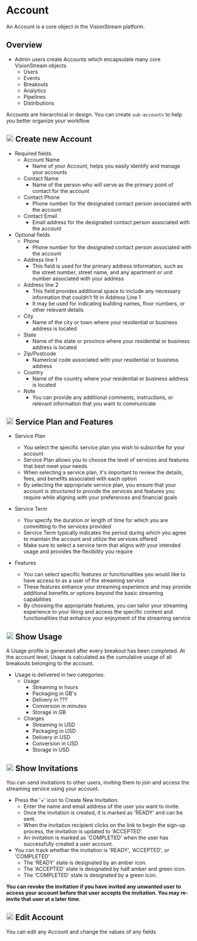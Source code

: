 # Account

An Account is a core object in the VisionStream platform.

## Overview

* Admin users create Accounts which encapsulate many core VisionStream objects
  - Users
  - Events
  - Breakouts
  - Analytics
  - Pipelines
  - Distributions

Accounts are hierarchical in design. You can create `sub-accounts` to help you better organize your workflow

## <img src="https://raw.githubusercontent.com/FortAwesome/Font-Awesome/6.x/svgs/solid/circle-plus.svg" width="20" height="20">  Create new Account

* Required fields
  - Account Name
    - Name of your Account, helps you easily identify and manage your accounts
  - Contact Name
    - Name of the person who will serve as the primary point of contact for the account
  - Contact Phone
    - Phone number for the designated contact person associated with the account
  - Contact Email
    - Email address for the designated contact person associated with the account
* Optional fields
  - Phone
    - Phone number for the designated contact person associated with the account
  - Address line 1
    - This field is used for the primary address information, such as the street number, street name, and any apartment or unit number associated with your address
  - Address line 2
    - This field provides additional space to include any necessary information that couldn't fit in Address Line 1
    - It may be used for indicating building names, floor numbers, or other relevant details
  - City
    - Name of the city or town where your residential or business address is located
  - State
    - Name of the state or province where your residential or business address is located
  - Zip/Postcode
    - Numerical code associated with your residential or business address
  - Country
    - Name of the country where your residential or business address is located
  - Note
    - You can provide any additional comments, instructions, or relevant information that you want to communicate

## <img src="https://raw.githubusercontent.com/FortAwesome/Font-Awesome/6.x/svgs/solid/gears.svg" width="20" height="20">  Service Plan and Features

* Service Plan
  - You select the specific service plan you wish to subscribe for your account
  - Service Plan allows you to choose the level of services and features that best meet your needs
  - When selecting a service plan, it's important to review the details, fees, and benefits associated with each option
  - By selecting the appropriate service plan, you ensure that your account is structured to provide the services and features you require while aligning with your preferences and financial goals

* Service Term
  - You specify the duration or length of time for which you are committing to the services provided
  - Service Term typically indicates the period during which you agree to maintain the account and utilize the services offered
  - Make sure to select a service term that aligns with your intended usage and provides the flexibility you require

* Features
  - You can select specific features or functionalities you would like to have access to as a user of the streaming service
  -  These features enhance your streaming experience and may provide additional benefits or options beyond the basic streaming capabilities
  - By choosing the appropriate features, you can tailor your streaming experience to your liking and access the specific content and functionalities that enhance your enjoyment of the streaming service

## <img src="https://raw.githubusercontent.com/FortAwesome/Font-Awesome/6.x/svgs/solid/gauge-high.svg" width="20" height="20">  Show Usage

A Usage profile is generated after every breakout has been completed. At the account level, Usage is calculated as the cumulative usage of all breakouts belonging to the account.

* Usage is delivered in two categories:
  - Usage
    - Streaming in hours
    - Packaging in GB's
    - Delivery in ???
    - Conversion in minutes
    - Storage in GB
  - Charges
    - Streaming in USD
    - Packaging in USD
    - Delivery in USD
    - Conversion in USD
    - Storage in USD

## <img src="https://raw.githubusercontent.com/FortAwesome/Font-Awesome/6.x/svgs/solid/user-check.svg" width="20" height="20">  Show Invitations

You can send invitations to other users, inviting them to join and access the streaming service using your account.

* Press the '+' icon to Create New Invitation.
  - Enter the name and email address of the user you want to invite.
  - Once the invitation is created, it is marked as 'READY' and can be sent. 
  - When the invitation recipient clicks on the link to begin the sign-up process, the invitation is updated to 'ACCEPTED'.
  - An invitation is marked as 'COMPLETED' when the user has successfully created a user account.
* You can track whether the invitation is 'READY', 'ACCEPTED', or 'COMPLETED'
  - The 'READY' state is designated by an amber icon.
  - The 'ACCEPTED' state is designated by half amber and green icon.
  - The 'COMPLETED' state is designated by a green icon.

**You can revoke the invitation if you have invited any unwanted user to access your account before that user accepts the invitation. You may re-invite that user at a later time.**

## <img src="https://raw.githubusercontent.com/FortAwesome/Font-Awesome/6.x/svgs/solid/pen-to-square.svg" width="20" height="20">   Edit Account

You can edit any Account and change the values of any fields

